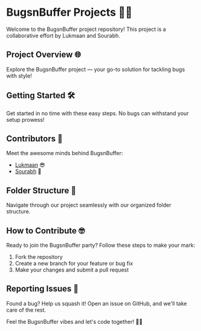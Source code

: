 # BugsnBuffer Projects 🐞🚀

Welcome to the BugsnBuffer project repository! This project is a collaborative effort by Lukmaan and Sourabh.

## Project Overview 🌐

Explore the BugsnBuffer project — your go-to solution for tackling bugs with style!

## Getting Started 🛠️

Get started in no time with these easy steps. No bugs can withstand your setup prowess!

## Contributors 🤝

Meet the awesome minds behind BugsnBuffer:

- [Lukmaan](https://github.com/lukmaann) 😎
- [Sourabh](https://github.com/sourabh) 🚀

## Folder Structure 📂

Navigate through our project seamlessly with our organized folder structure.

## How to Contribute 🤓

Ready to join the BugsnBuffer party? Follow these steps to make your mark:

1. Fork the repository
2. Create a new branch for your feature or bug fix
3. Make your changes and submit a pull request

## Reporting Issues 🐛

Found a bug? Help us squash it! Open an issue on GitHub, and we'll take care of the rest.


Feel the BugsnBuffer vibes and let's code together! 🚀✨
